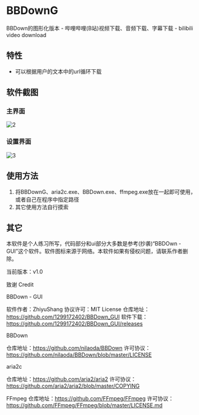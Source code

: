# BBDownG
BBDown的图形化版本 - 哔哩哔哩(B站)视频下载、音频下载、字幕下载 - bilibili video download

## 特性
- 可以根据用户的文本中的url循环下载

## 软件截图
### 主界面
![2](https://github.com/7lumen/BBDownG/assets/164745147/a62c455e-78cd-4ac9-b9a5-1dae322c5617)
### 设置界面
![3](https://github.com/7lumen/BBDownG/assets/164745147/22719e4c-3977-4f03-a903-dae20c2deb06)

## 使用方法
1. 将BBDownG、aria2c.exe、BBDown.exe、ffmpeg.exe放在一起即可使用，或者自己在程序中指定路径
2. 其它使用方法自行摸索


## 其它
本软件是个人练习所写，代码部分和ui部分大多数是参考(抄袭)“BBDOwn - GUI”这个软件。软件图标来源于网络。本软件如果有侵权问题，请联系作者删除。


当前版本：v1.0


致谢 Credit

BBDown - GUI

软件作者：ZhiyuShang
协议许可：MIT License
仓库地址：https://github.com/1299172402/BBDown_GUI
软件下载：https://github.com/1299172402/BBDown_GUI/releases


BBDown

仓库地址：https://github.com/nilaoda/BBDown
许可协议：https://github.com/nilaoda/BBDown/blob/master/LICENSE


aria2c

仓库地址：https://github.com/aria2/aria2
许可协议：https://github.com/aria2/aria2/blob/master/COPYING


FFmpeg
仓库地址：https://github.com/FFmpeg/FFmpeg
许可协议：https://github.com/FFmpeg/FFmpeg/blob/master/LICENSE.md
